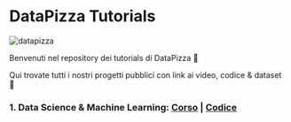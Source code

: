 # DataPizza Tutorials

<p align="left"> <img src="https://komarev.com/ghpvc/?username=datapizza&label=Profile%20views&color=0e75b6&style=flat" alt="datapizza"/> </p>

<p>Benvenuti nel repository dei tutorials di DataPizza 🍕</p>
<p>Qui trovate tutti i nostri progetti pubblici con link ai video, codice & dataset 🤖</p>

### 1. Data Science & Machine Learning: <ins>**[Corso](https://www.instagram.com/datapizza/guide/data-science-tips/17949599117195141/)**</ins> | <ins>**[Codice](https://github.com/data-pizza/tutorials/tree/main/Data%20Science%20%26%20Machine%20Learning)**</ins>

